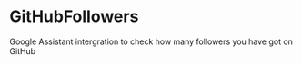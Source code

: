 # GitHubFollowers

Google Assistant intergration to check how many followers you have got on GitHub

